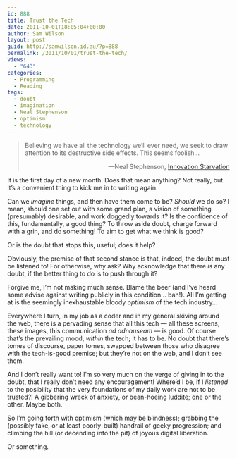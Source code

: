 ```yaml
---
id: 888
title: Trust the Tech
date: 2011-10-01T18:05:04+00:00
author: Sam Wilson
layout: post
guid: http://samwilson.id.au/?p=888
permalink: /2011/10/01/trust-the-tech/
views:
  - "643"
categories:
  - Programming
  - Reading
tags:
  - doubt
  - imagination
  - Neal Stephenson
  - optimism
  - technology
---
```

> Believing we have all the technology we’ll ever need, we seek to draw attention to its destructive side effects. This seems foolish…
> 
> <p style="text-align:right">
>   —Neal Stephenson, <a href="http://www.worldpolicy.org/journal/fall2011/innovation-starvation" title="Read Stephenson's article on the World Policy Institute's website">Innovation Starvation</a>
> </p>

It is the first day of a new month. Does that mean anything? Not really, but it’s a convenient thing to kick me in to writing again.

Can we _imagine_ things, and then have them come to be? _Should_ we do so? I mean, should one set out with some grand plan, a vision of something (presumably) desirable, and work doggedly towards it? Is the confidence of this, fundamentally, a good thing? To throw aside doubt, charge forward with a grin, and do something! To aim to get what we think is good?

Or is the doubt that stops this, useful; does it help?

Obviously, the premise of that second stance is that, indeed, the doubt must be listened to! For otherwise, why ask? Why acknowledge that there _is_ any doubt, if the better thing to do is to push through it?

Forgive me, I’m not making much sense. Blame the beer (and I’ve heard some advise against writing publicly in this condition… bah!). All I’m getting at is the seemingly inexhaustable bloody _optimism_ of the tech industry…

Everywhere I turn, in my job as a coder and in my general skiving around the web, there is a pervading sense that all this tech — all these screens, these images, this communication _ad adnauseam_ — is good. Of course that’s the prevailing mood, _within_ the tech; it has to be. No doubt that there’s tomes of discourse, paper tomes, swapped between those who disagree with the tech-is-good premise; but they’re not on the web, and I don’t see them.

And I don’t really want to! I’m so very much on the verge of giving in to the doubt, that I really don’t need any encouragement! Where’d I be, if I _listened_ to the posibility that the very foundations of my daily work are not to be trusted?! A gibbering wreck of anxiety, or bean-hoeing luddite; one or the other. Maybe both.

So I’m going forth with optimism (which may be blindness); grabbing the (possibly fake, or at least poorly-built) handrail of geeky progression; and climbing the hill (or decending into the pit) of joyous digital liberation.

Or something.